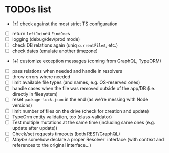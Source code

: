 # TODOs list

 - [±] check against the most strict TS configuration
 - [ ] return `leftJoin`ed `FindOne`s
 - [ ] logging (debug/dev/prod mode)
 - [ ] check DB relations again (uniq `currentFile`s, etc.)
 - [ ] check dates (emulate another timezone)
 - [+] customize exception messages (coming from GraphQL, TypeORM)
 - [ ] pass relations when needed and handle in resolvers
 - [ ] throw errors where needed
 - [ ] limit available file types (and names, e.g. OS-reserved ones)
 - [ ] handle cases when the file was removed outside of the app/DB (i.e. directly in filesystem)
 - [ ] reset `package-lock.json` in the end (as we're messing with Node versions)
 - [ ] limit number of files on the drive (check for creation and update)
 - [ ] TypeOrm entity validation, too (class-validator)
 - [ ] Test multiple mutations at the same time (including same ones (e.g. update after update))
 - [ ] Check/set requests timeouts (both REST/GraphQL)
 - [ ] *Maybe* somehow declare a proper Resolver' interface (with context and references to the original interface...)
